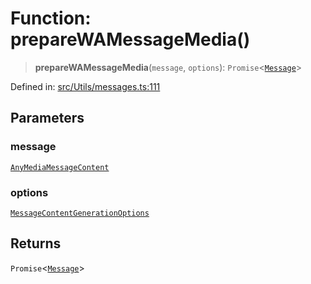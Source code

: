 # Function: prepareWAMessageMedia()

> **prepareWAMessageMedia**(`message`, `options`): `Promise`\<[`Message`](../namespaces/proto/classes/Message.md)\>

Defined in: [src/Utils/messages.ts:111](https://github.com/Fokusdotid/bail/blob/3bd64a6fd6e8fc52d3ec9ba842534bed26103555/src/Utils/messages.ts#L111)

## Parameters

### message

[`AnyMediaMessageContent`](../type-aliases/AnyMediaMessageContent.md)

### options

[`MessageContentGenerationOptions`](../type-aliases/MessageContentGenerationOptions.md)

## Returns

`Promise`\<[`Message`](../namespaces/proto/classes/Message.md)\>
